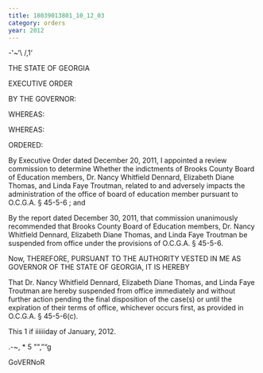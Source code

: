 ```yaml
---
title: 18039013801_10_12_03
category: orders
year: 2012
---
```

 

-'~‘\ /,1‘

THE STATE OF GEORGIA

EXECUTIVE ORDER

BY THE GOVERNOR:

WHEREAS:

WHEREAS:

ORDERED:

By Executive Order dated December 20, 2011, I appointed a review
commission to determine Whether the indictments of Brooks
County Board of Education members, Dr. Nancy Whitfield
Dennard, Elizabeth Diane Thomas, and Linda Faye Troutman,
related to and adversely impacts the administration of the office of
board of education member pursuant to O.C.G.A. § 45-5-6 ; and

By the report dated December 30, 2011, that commission
unanimously recommended that Brooks County Board of Education
members, Dr. Nancy Whitfield Dennard, Elizabeth Diane Thomas,
and Linda Faye Troutman be suspended from office under the
provisions of O.C.G.A. § 45-5-6.

Now, THEREFORE, PURSUANT TO THE AUTHORITY VESTED IN ME
AS GOVERNOR OF THE STATE OF GEORGIA, IT IS HEREBY

That Dr. Nancy Whitfield Dennard, Elizabeth Diane Thomas, and
Linda Faye Troutman are hereby suspended from office
immediately and without further action pending the final
disposition of the case(s) or until the expiration of their terms of
office, whichever occurs first, as provided in O.C.G.A. § 45-5-6(c).

This 1 if iiiiiiday of January, 2012.

.-~, * 5  "",”“g
 

GoVERNoR

